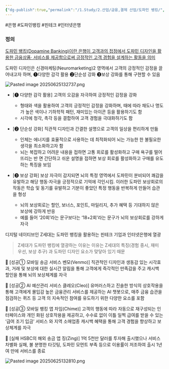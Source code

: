 ```yaml
---
{"dg-publish":true,"permalink":"/1.Study/2.산업/금융,결제 산업/도파민 뱅킹/","created":"2025-05-20T21:05:01.461+09:00","updated":"2025-08-06T17:35:51.333+09:00"}
---
```


#은행 #도파민뱅킹 #핀테크 #인터넷은행 

### 정의
[도파민 뱅킹(Dopamine Banking)이란 은행이 고객과의 접점에서 도파민 디자인을 활용한 금융상품· 서비스를 제공함으로써 긍정적인 고객 경험을 설계하는 활동을 의미](KB경영연구소_경제_경제종합_20250520111424.pdf#page=2&selection=3,1,40,2&color=yellow)

도파민 디자인은 신경마케팅(Neuromarketing)2 영역에서 고객의 긍정적인 감정을 끌어내고자 하며, ❶다양한 감각 활용 ❷단순성 강화 ❸보상 강화를 통해 구현할 수 있음

![Pasted image 20250625132737.png](/img/user/attachments/Pasted%20image%2020250625132737.png)

- [❶ 다양한 감각 활용] 고객의 오감을 자극하여 긍정적인 감정을 강화 
	- 형태와 색을 활용하여 고객의 긍정적인 감정을 강화하며, 때에 따라 채도나 명도가 높은 색이나 기하학적 패턴, 재미있는 아이콘 등을 활용하기도 함 
	- 시각에 청각, 촉각 등을 결합하여 고객 경험을 극대화하기도 함

-  [❷ 단순성 강화] 직관적 디자인과 간결한 설명으로 고객의 일상을 편리하게 만듦 
	- 인체는 에너지를 효율적으로 사용하는 데 최적화되어 뇌는 가능한 한 불필요한 생각을 최소화하고자 함 
	- 뇌는 복잡하고 어려운 내용을 접하면 고통 회로를 활성화하고 구매 욕구를 떨어뜨리는 반 면 간단하고 쉬운 설명을 접하면 보상 회로를 활성화하고 구매를 유도하는 특징을 보임 

-  [❸ 보상 강화] 보상 자극이 감지되면 뇌의 특정 영역에서 도파민이 분비되어 쾌감을 유발하고 해당 행동·자극을 긍정적으로 기억에 각인시킴. 이러한 도파민 보상회로의 작동은 학습 및 동기를 유발하고 기분이 좋았던 특정 행동을 반복하게 만들어 습관을 형성 
	- 뇌의 보상회로는 할인, 보너스, 포인트, 마일리지, 추가 혜택 등 기대하지 않은 보상에 강하게 반응
	- 예를 들어 ‘20회’라는 문구보다는 ‘18+2회’라는 문구가 뇌의 보상회로를 강하게 자극

디지털 네이티브인 Z세대는 도파민 뱅킹을 활용하는 핀테크 기업과 인터넷은행에 열광

> Z세대가 도파민 뱅킹에 열광하는 이유는 이유는 Z세대의 특징(경험 중시, 재미 우선, 보상 추구) 과 도파민 디자인 요소가 맞닿아 있기 때문


  [성공① 모바일 송금 서비스 벤모(Venmo)] 직관적인 디자인과 생동감 있는 시각효과, 거래 및 보상에 대한 실시간 알림을 통해 고객에게 즉각적인 만족감을 주고 캐시백 할인을 통해 뇌의 보상체계를 자극 

 [성공② AI 예산관리 서비스 클레오(Cleo)] 유머러스하고 진솔한 방식의 상호작용을 통해 고객에게 몰입감 높은 금융관리 서비스를 제공하는 AI 챗봇으로, 매주 금융 습관을 점검하는 퀴즈 등 고객 의 지속적인 참여를 유도하기 위한 다양한 요소를 포함 

 [성공③ 모바일 뱅킹 앱 차임(Chime)] 고객의 행동에 따라 자동으로 재구성되는 인터페이스와 개인 화된 상호작용을 제공하고, 수수료 없이 이틀 일찍 급여를 받을 수 있는 ‘급여 조기 입금’ 서비스 와 지역 소매업종 캐시백 혜택을 통해 고객 경험을 향상하고 보상체계를 자극 

 [실패 HSBC의 해외 송금 앱 징(Zing)] 1억 5천만 달러를 투자해 출시했으나 서비스 차별화 실패, 불 분명한 타깃팅, 도파민 모먼트 부족 등으로 이용률이 저조하여 출시 1년여 만에 서비스를 종료

![Pasted image 20250625132810.png](/img/user/attachments/Pasted%20image%2020250625132810.png)
